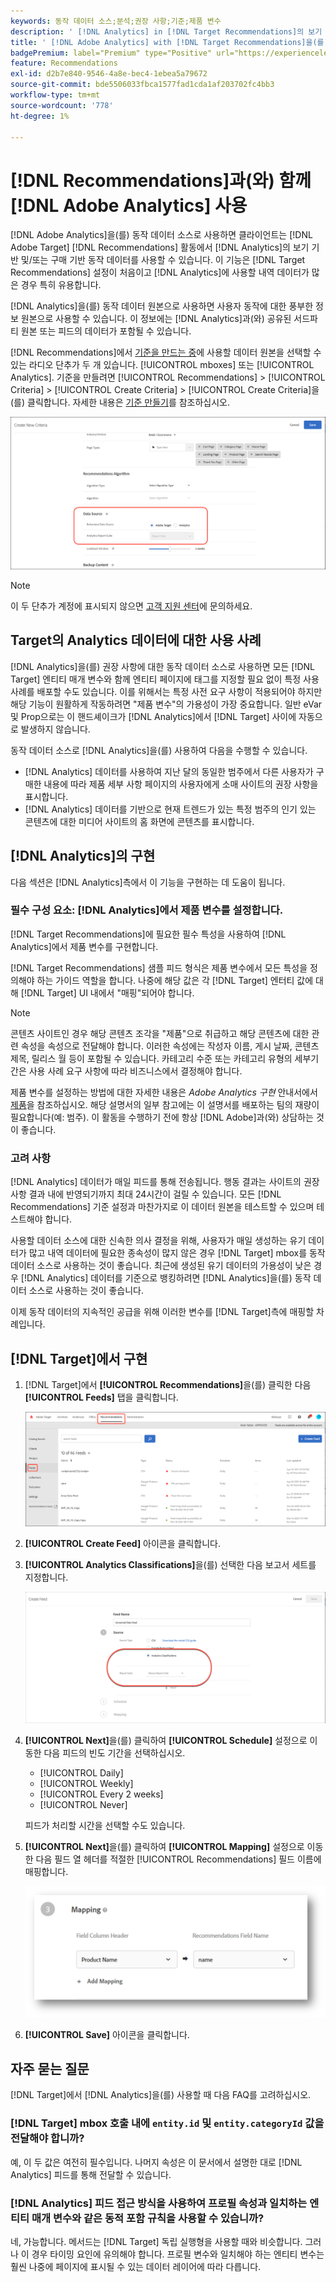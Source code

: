 ```yaml
---
keywords: 동작 데이터 소스;분석;권장 사항;기준;제품 변수
description: ' [!DNL Analytics] in [!DNL Target Recommendations]의 보기 기반 및/또는 구매 기반 행동 데이터를 사용하기 위해 행동 데이터 소스로  [!DNL Adobe Analytics] 을(를) 사용하는 방법에 대해 알아봅니다.'
title: ' [!DNL Adobe Analytics] with [!DNL Target Recommendations]을(를) 사용하려면 어떻게 합니까?'
badgePremium: label="Premium" type="Positive" url="https://experienceleague.adobe.com/docs/target/using/introduction/intro.html?lang=en#premium newtab=true" tooltip="Target Premium에 포함된 내용을 확인하십시오."
feature: Recommendations
exl-id: d2b7e840-9546-4a8e-bec4-1ebea5a79672
source-git-commit: bde5506033fbca1577fad1cda1af203702fc4bb3
workflow-type: tm+mt
source-wordcount: '778'
ht-degree: 1%

---
```


# [!DNL Recommendations]과(와) 함께 [!DNL Adobe Analytics] 사용

[!DNL Adobe Analytics]을(를) 동작 데이터 소스로 사용하면 클라이언트는 [!DNL Adobe Target] [!DNL Recommendations] 활동에서 [!DNL Analytics]의 보기 기반 및/또는 구매 기반 동작 데이터를 사용할 수 있습니다. 이 기능은 [!DNL Target Recommendations] 설정이 처음이고 [!DNL Analytics]에 사용할 내역 데이터가 많은 경우 특히 유용합니다.

[!DNL Analytics]을(를) 동작 데이터 원본으로 사용하면 사용자 동작에 대한 풍부한 정보 원본으로 사용할 수 있습니다. 이 정보에는 [!DNL Analytics]과(와) 공유된 서드파티 원본 또는 피드의 데이터가 포함될 수 있습니다.

[!DNL Recommendations]에서 [기준을 만드는 중](/help/main/c-recommendations/c-algorithms/create-new-algorithm.md)에 사용할 데이터 원본을 선택할 수 있는 라디오 단추가 두 개 있습니다. [!UICONTROL mboxes] 또는 [!UICONTROL Analytics]. 기준을 만들려면 [!UICONTROL Recommendations] > [!UICONTROL Criteria] > [!UICONTROL Create Criteria] > [!UICONTROL Create Criteria]을(를) 클릭합니다. 자세한 내용은 [기준 만들기](/help/main/c-recommendations/c-algorithms/create-new-algorithm.md)를 참조하십시오.

![동작 데이터 원본 단추](assets/behavioral-data-source.png)

>[!NOTE]
>
>이 두 단추가 계정에 표시되지 않으면 [고객 지원 센터](/help/main/cmp-resources-and-contact-information.md#reference_ACA3391A00EF467B87930A450050077C)에 문의하세요.

## Target의 Analytics 데이터에 대한 사용 사례

[!DNL Analytics]을(를) 권장 사항에 대한 동작 데이터 소스로 사용하면 모든 [!DNL Target] 엔티티 매개 변수와 함께 엔티티 페이지에 태그를 지정할 필요 없이 특정 사용 사례를 배포할 수도 있습니다. 이를 위해서는 특정 사전 요구 사항이 적용되어야 하지만 해당 기능이 원활하게 작동하려면 &quot;제품 변수&quot;의 가용성이 가장 중요합니다. 일반 eVar 및 Prop으로는 이 핸드셰이크가 [!DNL Analytics]에서 [!DNL Target] 사이에 자동으로 발생하지 않습니다.

동작 데이터 소스로 [!DNL Analytics]을(를) 사용하여 다음을 수행할 수 있습니다.

* [!DNL Analytics] 데이터를 사용하여 지난 달의 동일한 범주에서 다른 사용자가 구매한 내용에 따라 제품 세부 사항 페이지의 사용자에게 소매 사이트의 권장 사항을 표시합니다.
* [!DNL Analytics] 데이터를 기반으로 현재 트렌드가 있는 특정 범주의 인기 있는 콘텐츠에 대한 미디어 사이트의 홈 화면에 콘텐츠를 표시합니다.

## [!DNL Analytics]의 구현

다음 섹션은 [!DNL Analytics]측에서 이 기능을 구현하는 데 도움이 됩니다.

### 필수 구성 요소: [!DNL Analytics]에서 제품 변수를 설정합니다.

[!DNL Target Recommendations]에 필요한 필수 특성을 사용하여 [!DNL Analytics]에서 제품 변수를 구현합니다.

[!DNL Target Recommendations] 샘플 피드 형식은 제품 변수에서 모든 특성을 정의해야 하는 가이드 역할을 합니다. 나중에 해당 값은 각 [!DNL Target] 엔터티 값에 대해 [!DNL Target] UI 내에서 &quot;매핑&quot;되어야 합니다.

>[!NOTE]
>
>콘텐츠 사이트인 경우 해당 콘텐츠 조각을 &quot;제품&quot;으로 취급하고 해당 콘텐츠에 대한 관련 속성을 속성으로 전달해야 합니다. 이러한 속성에는 작성자 이름, 게시 날짜, 콘텐츠 제목, 릴리스 월 등이 포함될 수 있습니다. 카테고리 수준 또는 카테고리 유형의 세부기간은 사용 사례 요구 사항에 따라 비즈니스에서 결정해야 합니다.

제품 변수를 설정하는 방법에 대한 자세한 내용은 *Adobe Analytics 구현* 안내서에서 [제품](https://experienceleague.adobe.com/docs/analytics/implementation/vars/page-vars/products.html)을 참조하십시오. 해당 설명서의 일부 참고에는 이 설명서를 배포하는 팀의 재량이 필요합니다(예: 범주). 이 활동을 수행하기 전에 항상 [!DNL Adobe]과(와) 상담하는 것이 좋습니다.

### 고려 사항

[!DNL Analytics] 데이터가 매일 피드를 통해 전송됩니다. 행동 결과는 사이트의 권장 사항 결과 내에 반영되기까지 최대 24시간이 걸릴 수 있습니다. 모든 [!DNL Recommendations] 기준 설정과 마찬가지로 이 데이터 원본을 테스트할 수 있으며 테스트해야 합니다.

사용할 데이터 소스에 대한 신속한 의사 결정을 위해, 사용자가 매일 생성하는 유기 데이터가 많고 내역 데이터에 필요한 종속성이 많지 않은 경우 [!DNL Target] mbox를 동작 데이터 소스로 사용하는 것이 좋습니다. 최근에 생성된 유기 데이터의 가용성이 낮은 경우 [!DNL Analytics] 데이터를 기준으로 뱅킹하려면 [!DNL Analytics]을(를) 동작 데이터 소스로 사용하는 것이 좋습니다.

이제 동작 데이터의 지속적인 공급을 위해 이러한 변수를 [!DNL Target]측에 매핑할 차례입니다.

## [!DNL Target]에서 구현

1. [!DNL Target]에서 **[!UICONTROL Recommendations]**&#x200B;을(를) 클릭한 다음 **[!UICONTROL Feeds]** 탭을 클릭합니다.

   ![피드](/help/main/c-recommendations/c-algorithms/assets/feeds-tab.png)

1. **[!UICONTROL Create Feed]** 아이콘을 클릭합니다.

1. **[!UICONTROL Analytics Classifications]**&#x200B;을(를) 선택한 다음 보고서 세트를 지정합니다.

   ![Analytics 분류 옵션](/help/main/c-recommendations/c-algorithms/assets/analytics-classifications.png)

1. **[!UICONTROL Next]**&#x200B;을(를) 클릭하여 **[!UICONTROL Schedule]** 설정으로 이동한 다음 피드의 빈도 기간을 선택하십시오.

   * [!UICONTROL Daily]
   * [!UICONTROL Weekly]
   * [!UICONTROL Every 2 weeks]
   * [!UICONTROL Never]

   피드가 처리할 시간을 선택할 수도 있습니다.

1. **[!UICONTROL Next]**&#x200B;을(를) 클릭하여 **[!UICONTROL Mapping]** 설정으로 이동한 다음 필드 열 헤더를 적절한 [!UICONTROL Recommendations] 필드 이름에 매핑합니다.

   ![매핑 섹션](/help/main/c-recommendations/c-algorithms/assets/mapping.png)

1. **[!UICONTROL Save]** 아이콘을 클릭합니다.

## 자주 묻는 질문

[!DNL Target]에서 [!DNL Analytics]을(를) 사용할 때 다음 FAQ를 고려하십시오.

### [!DNL Target] mbox 호출 내에 `entity.id` 및 `entity.categoryId` 값을 전달해야 합니까?

예, 이 두 값은 여전히 필수입니다. 나머지 속성은 이 문서에서 설명한 대로 [!DNL Analytics] 피드를 통해 전달할 수 있습니다.

### [!DNL Analytics] 피드 접근 방식을 사용하여 프로필 속성과 일치하는 엔티티 매개 변수와 같은 동적 포함 규칙을 사용할 수 있습니까?

네, 가능합니다. 메서드는 [!DNL Target] 독립 실행형을 사용할 때와 비슷합니다. 그러나 이 경우 타이밍 요인에 유의해야 합니다. 프로필 변수와 일치해야 하는 엔티티 변수는 훨씬 나중에 페이지에 표시될 수 있는 데이터 레이어에 따라 다릅니다.
